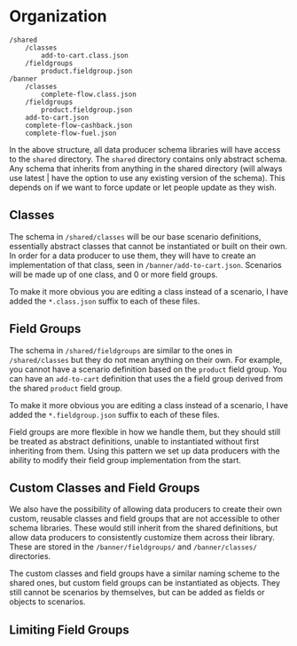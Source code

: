 # Organization

```
/shared
	/classes
		add-to-cart.class.json
	/fieldgroups
		product.fieldgroup.json
/banner
	/classes
		complete-flow.class.json
	/fieldgroups
		product.fieldgroup.json
	add-to-cart.json
	complete-flow-cashback.json
	complete-flow-fuel.json
```

In the above structure, all data producer schema libraries will have access to the `shared` directory. The `shared` directory contains only abstract schema. Any schema that inherits from anything in the shared directory (will always use latest | have the option to use any existing version of the schema). This depends on if we want to force update or let people update as they wish.

## Classes

The schema in `/shared/classes` will be our base scenario definitions, essentially abstract classes that cannot be instantiated or built on their own. In order for a data producer to use them, they will have to create an implementation of that class, seen in `/banner/add-to-cart.json`. Scenarios will be made up of one class, and 0 or more field groups.

To make it more obvious you are editing a class instead of a scenario, I have added the `*.class.json` suffix to each of these files.

## Field Groups

The schema in `/shared/fieldgroups` are similar to the ones in `/shared/classes` but they do not mean anything on their own. For example, you cannot have a scenario definition based on the `product` field group. You can have an `add-to-cart` definition that uses the a field group derived from the shared `product` field group.

To make it more obvious you are editing a class instead of a scenario, I have added the `*.fieldgroup.json` suffix to each of these files.

Field groups are more flexible in how we handle them, but they should still be treated as abstract definitions, unable to instantiated without first inheriting from them. Using this pattern we set up data producers with the ability to modify their field group implementation from the start.

## Custom Classes and Field Groups

We also have the possibility of allowing data producers to create their own custom, reusable classes and field groups that are not accessible to other schema libraries. These would still inherit from the shared definitions, but allow data producers to consistently customize them across their library. These are stored in the `/banner/fieldgroups/` and `/banner/classes/` directories.

The custom classes and field groups have a similar naming scheme to the shared ones, but custom field groups can be instantiated as objects. They still cannot be scenarios by themselves, but can be added as fields or objects to scenarios.

## Limiting Field Groups